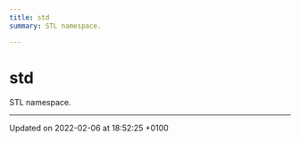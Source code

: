 ```yaml
---
title: std
summary: STL namespace. 

---
```


# std

STL namespace. 






-------------------------------

Updated on 2022-02-06 at 18:52:25 +0100